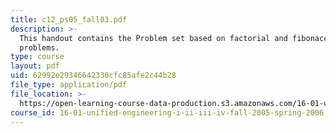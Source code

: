 ```yaml
---
title: c12_ps05_fall03.pdf
description: >-
  This handout contains the Problem set based on factorial and fibonacci
  problems.
type: course
layout: pdf
uid: 62992e29346642330cfc85afe2c44b28
file_type: application/pdf
file_location: >-
  https://open-learning-course-data-production.s3.amazonaws.com/16-01-unified-engineering-i-ii-iii-iv-fall-2005-spring-2006/62992e29346642330cfc85afe2c44b28_c12_ps05_fall03.pdf
course_id: 16-01-unified-engineering-i-ii-iii-iv-fall-2005-spring-2006
---
```


